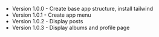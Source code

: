 - Version 1.0.0 - Create base app structure, install tailwind
- Version 1.0.1 - Create app menu
- Version 1.0.2 - Display posts
- Version 1.0.3 - Display albums and profile page